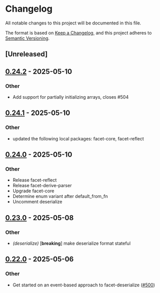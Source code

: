 # Changelog

All notable changes to this project will be documented in this file.

The format is based on [Keep a Changelog](https://keepachangelog.com/en/1.0.0/),
and this project adheres to [Semantic Versioning](https://semver.org/spec/v2.0.0.html).

## [Unreleased]

## [0.24.2](https://github.com/facet-rs/facet/compare/facet-deserialize-v0.24.1...facet-deserialize-v0.24.2) - 2025-05-10

### Other

- Add support for partially initializing arrays, closes #504

## [0.24.1](https://github.com/facet-rs/facet/compare/facet-deserialize-v0.24.0...facet-deserialize-v0.24.1) - 2025-05-10

### Other

- updated the following local packages: facet-core, facet-reflect

## [0.24.0](https://github.com/facet-rs/facet/compare/facet-deserialize-v0.23.0...facet-deserialize-v0.24.0) - 2025-05-10

### Other

- Release facet-reflect
- Release facet-derive-parser
- Upgrade facet-core
- Determine enum variant after default_from_fn
- Uncomment deserialize

## [0.23.0](https://github.com/facet-rs/facet/compare/facet-deserialize-v0.22.0...facet-deserialize-v0.23.0) - 2025-05-08

### Other

- *(deserialize)* [**breaking**] make deserialize format stateful

## [0.22.0](https://github.com/facet-rs/facet/compare/facet-deserialize-v0.21.0...facet-deserialize-v0.22.0) - 2025-05-06

### Other

- Get started on an event-based approach to facet-deserialize ([#500](https://github.com/facet-rs/facet/pull/500))
